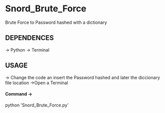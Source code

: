 # Snord_Brute_Force
Brute Force to Password hashed with a dictionary

## DEPENDENCES
-> Python
-> Terminal
## USAGE
-> Change the code an insert the Password hashed and later the diccionary file location
->Open a Terminal
#### Command -> 
python 'Snord_Brute_Force.py'

